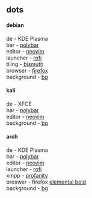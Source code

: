 ## dots

#### debian
de - KDE Plasma <br>
bar - [polybar](polybar-debian/) <br>
editor - [neovim](https://github.com/pwnedbyisa/nvim) <br>
launcher - [rofi](rofi-debian/) <br>
tiling - [bismuth](bismuth/) <br>
browser - [firefox](firefox/) <br>
background - [bg](misc/bgs/debg3.jpg) <br>

#### kali
de - XFCE <br>
bar - [polybar](polybar-kali/) <br>
editor - [neovim](https://github.com/pwnedbyisa/nvim) <br>
background - [bg](misc/bgs/kalibg1.jpg)<br>

#### arch
de - KDE Plasma <br>
bar - [polybar](polybar-arch/) <br>
editor - [neovim](https://github.com/pwnedbyisa/nvim) <br>
launcher - [rofi](rofi-arch/) <br>
xmpp - [profanity](profanity/) <br>
broswer - firefox [elemental bold](https://addons.mozilla.org/en-US/firefox/addon/elemental-bold/) <br> 
background - [bg](misc/bgs/archbg1.jpg) <br>

